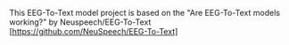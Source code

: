 This EEG-To-Text model project is based on the "Are EEG-To-Text models working?" by Neuspeech/EEG-To-Text [https://github.com/NeuSpeech/EEG-To-Text]
